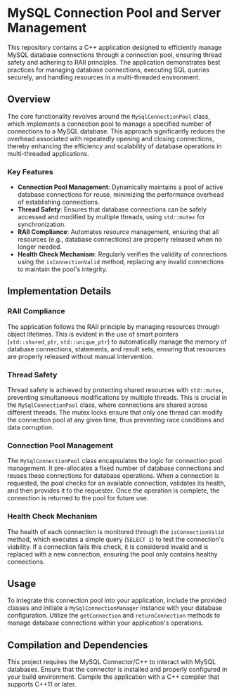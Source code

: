 # MySQL Connection Pool and Server Management

This repository contains a C++ application designed to efficiently manage MySQL database connections through a connection pool, ensuring thread safety and adhering to RAII principles. The application demonstrates best practices for managing database connections, executing SQL queries securely, and handling resources in a multi-threaded environment.

## Overview

The core functionality revolves around the `MySqlConnectionPool` class, which implements a connection pool to manage a specified number of connections to a MySQL database. This approach significantly reduces the overhead associated with repeatedly opening and closing connections, thereby enhancing the efficiency and scalability of database operations in multi-threaded applications.

### Key Features

- **Connection Pool Management**: Dynamically maintains a pool of active database connections for reuse, minimizing the performance overhead of establishing connections.
- **Thread Safety**: Ensures that database connections can be safely accessed and modified by multiple threads, using `std::mutex` for synchronization.
- **RAII Compliance**: Automates resource management, ensuring that all resources (e.g., database connections) are properly released when no longer needed.
- **Health Check Mechanism**: Regularly verifies the validity of connections using the `isConnectionValid` method, replacing any invalid connections to maintain the pool's integrity.

## Implementation Details

### RAII Compliance

The application follows the RAII principle by managing resources through object lifetimes. This is evident in the use of smart pointers (`std::shared_ptr`, `std::unique_ptr`) to automatically manage the memory of database connections, statements, and result sets, ensuring that resources are properly released without manual intervention.

### Thread Safety

Thread safety is achieved by protecting shared resources with `std::mutex`, preventing simultaneous modifications by multiple threads. This is crucial in the `MySqlConnectionPool` class, where connections are shared across different threads. The mutex locks ensure that only one thread can modify the connection pool at any given time, thus preventing race conditions and data corruption.

### Connection Pool Management

The `MySqlConnectionPool` class encapsulates the logic for connection pool management. It pre-allocates a fixed number of database connections and reuses these connections for database operations. When a connection is requested, the pool checks for an available connection, validates its health, and then provides it to the requester. Once the operation is complete, the connection is returned to the pool for future use.

### Health Check Mechanism

The health of each connection is monitored through the `isConnectionValid` method, which executes a simple query (`SELECT 1`) to test the connection's viability. If a connection fails this check, it is considered invalid and is replaced with a new connection, ensuring the pool only contains healthy connections.

## Usage

To integrate this connection pool into your application, include the provided classes and initiate a `MySqlConnectionManager` instance with your database configuration. Utilize the `getConnection` and `returnConnection` methods to manage database connections within your application's operations.

## Compilation and Dependencies

This project requires the MySQL Connector/C++ to interact with MySQL databases. Ensure that the connector is installed and properly configured in your build environment. Compile the application with a C++ compiler that supports C++11 or later.
